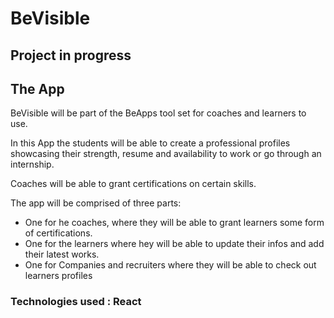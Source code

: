   # BeVisible
  
## Project in progress

## The App

BeVisible will be part of the BeApps tool set for coaches and learners to use.

In this App the students will be able to create a professional profiles showcasing their strength,
resume and availability to work or go through an internship.

Coaches will be able to grant certifications on certain skills.

The app will be comprised of three parts:

- One for he coaches, where they will be able to grant learners some form of certifications.
- One for the learners where hey will be able to update their infos and add their latest
works.
- One for Companies and recruiters where they will be able to check out learners profiles

### Technologies used : React
